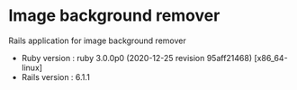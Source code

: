 # Image background remover
Rails application for image background remover

* Ruby version  : ruby 3.0.0p0 (2020-12-25 revision 95aff21468) [x86_64-linux]
* Rails version : 6.1.1
